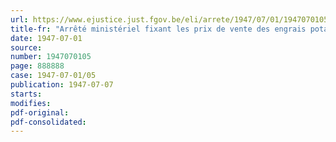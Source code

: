 ```yaml
---
url: https://www.ejustice.just.fgov.be/eli/arrete/1947/07/01/1947070105/justel
title-fr: "Arrêté ministériel fixant les prix de vente des engrais potassiques (Abrogé par AM 23-06-1949, art. 2)"
date: 1947-07-01
source:
number: 1947070105
page: 888888
case: 1947-07-01/05
publication: 1947-07-07
starts:
modifies:
pdf-original:
pdf-consolidated:
---
```


